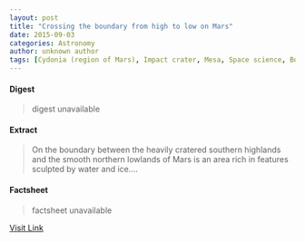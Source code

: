 ```yaml
---
layout: post
title: "Crossing the boundary from high to low on Mars"
date: 2015-09-03
categories: Astronomy
author: unknown author
tags: [Cydonia (region of Mars), Impact crater, Mesa, Space science, Bodies of the Solar System, Earth sciences, Geology, Mars, Planetary science, Planets of the Solar System]
---
```



#### Digest
>digest unavailable

#### Extract
>On the boundary between the heavily cratered southern highlands and the smooth northern lowlands of Mars is an area rich in features sculpted by water and ice....

#### Factsheet
>factsheet unavailable

[Visit Link](http://www.esa.int/Our_Activities/Space_Science/Mars_Express/Crossing_the_boundary_from_high_to_low_on_Mars)


